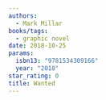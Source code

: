 ```yaml
---
authors:
  - Mark Millar
books/tags:
  - graphic novel
date: 2018-10-25
params:
  isbn13: "9781534309166"
  year: "2018"
star_rating: 0
title: Wanted
---
```


<!--more-->
